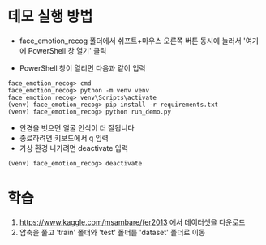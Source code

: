 # 데모 실행 방법
* face_emotion_recog 폴더에서 쉬프트+마우스 오른쪽 버튼 동시에 눌러서 '여기에 PowerShell 창 열기' 클릭

* PowerShell 창이 열리면 다음과 같이 입력
```
face_emotion_recog> cmd
face_emotion_recog> python -m venv venv
face_emotion_recog> venv\Scripts\activate
(venv) face_emotion_recog> pip install -r requirements.txt
(venv) face_emotion_recog> python run_demo.py
```
* 안경을 벗으면 얼굴 인식이 더 잘됩니다
* 종료하려면 키보드에서 q  입력
* 가상 환경 나가려면 deactivate 입력
```
(venv) face_emotion_recog> deactivate
```

# 학습
1. https://www.kaggle.com/msambare/fer2013 에서 데이터셋을 다운로드
2. 압축을 풀고 'train' 폴더와 'test' 폴더를 'dataset' 폴더로 이동 